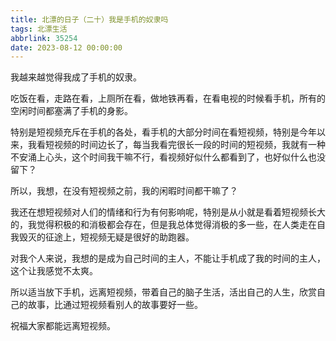 ```yaml
---
title: 北漂的日子（二十）我是手机的奴隶吗
tags: 北漂生活
abbrlink: 35254
date: 2023-08-12 00:00:00
---
```


我越来越觉得我成了手机的奴隶。

吃饭在看，走路在看，上厕所在看，做地铁再看，在看电视的时候看手机，所有的空闲时间都塞满了手机的身影。

特别是短视频充斥在手机的各处，看手机的大部分时间在看短视频，特别是今年以来，我看短视频的时间边长了，每当我看完很长一段的时间的短视频，我就有一种不安涌上心头，这个时间我干嘛不行，看视频好似什么都看到了，也好似什么也没留下？

所以，我想，在没有短视频之前，我的闲暇时间都干嘛了？

我还在想短视频对人们的情绪和行为有何影响呢，特别是从小就是看着短视频长大的，我觉得积极的和消极都会存在，但是我总体觉得消极的多一些，在人类走在自我毁灭的征途上，短视频无疑是很好的助跑器。

对我个人来说，我想的是成为自己时间的主人，不能让手机成了我的时间的主人，这个让我感觉不太爽。

所以适当放下手机，远离短视频，带着自己的脑子生活，活出自己的人生，欣赏自己的故事，比通过短视频看别人的故事要好一些。

祝福大家都能远离短视频。

